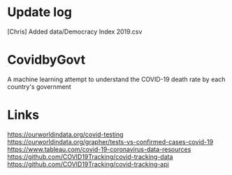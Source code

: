 # Update log
[Chris] Added data/Democracy Index 2019.csv

# CovidbyGovt
A machine learning attempt to understand the COVID-19 death rate by each country's government


# Links
https://ourworldindata.org/covid-testing
https://ourworldindata.org/grapher/tests-vs-confirmed-cases-covid-19
https://www.tableau.com/covid-19-coronavirus-data-resources
https://github.com/COVID19Tracking/covid-tracking-data
https://github.com/COVID19Tracking/covid-tracking-api
